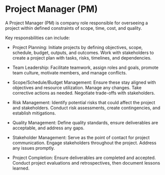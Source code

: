 # Project Manager (PM)

A Project Manager (PM) is company role responsible for overseeing a project within defined constraints of scope, time, cost, and quality. 

Key responsbilities can include:

* Project Planning: Initiate projects by defining objectives, scope, schedule, budget, outputs, and outcomes. Work with stakeholders to create a project plan with tasks, risks, timelines, and dependencies. 

* Team Leadership: Facilitate teamwork, assign roles and goals, promote team culture, motivate members, and manage conflicts.

* Scope/Schedule/Budget Management: Ensure these stay aligned with objectives and resource utilization. Manage any changes. Take corrective actions as needed. Negotiate trade-offs with stakeholders.

* Risk Management: Identify potential risks that could affect the project and stakeholders. Conduct risk assessments, create contingencies, and establish mitigations.

* Quality Management: Define quality standards, ensure deliverables are acceptable, and address any gaps.

* Stakeholder Management: Serve as the point of contact for project communication. Engage stakeholders throughout the project. Address any issues promptly.

* Project Completion: Ensure deliverables are completed and accepted. Conduct project evaluations and retrospectives, then document lessons learned.
